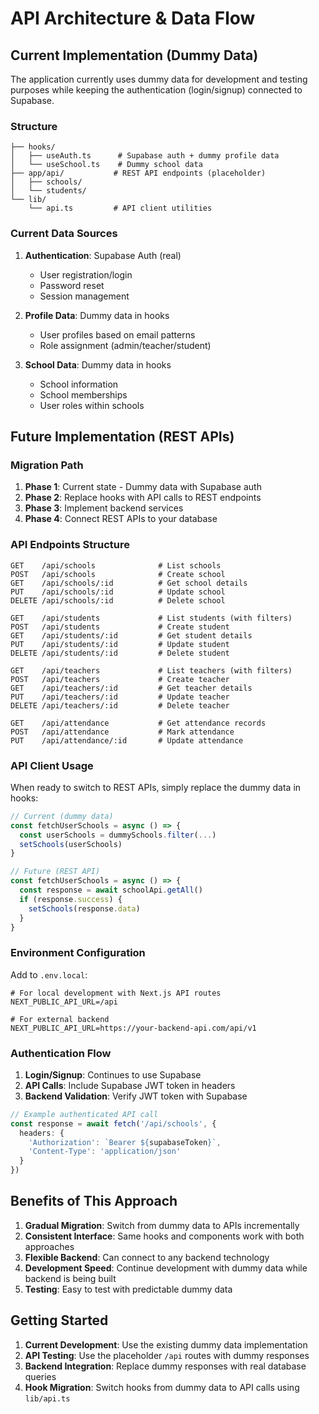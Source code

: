 # API Architecture & Data Flow

## Current Implementation (Dummy Data)

The application currently uses dummy data for development and testing purposes while keeping the authentication (login/signup) connected to Supabase.

### Structure

```
├── hooks/
│   ├── useAuth.ts      # Supabase auth + dummy profile data
│   └── useSchool.ts    # Dummy school data
├── app/api/           # REST API endpoints (placeholder)
│   ├── schools/
│   └── students/
└── lib/
    └── api.ts         # API client utilities
```

### Current Data Sources

1. **Authentication**: Supabase Auth (real)
   - User registration/login
   - Password reset
   - Session management

2. **Profile Data**: Dummy data in hooks
   - User profiles based on email patterns
   - Role assignment (admin/teacher/student)

3. **School Data**: Dummy data in hooks
   - School information
   - School memberships
   - User roles within schools

## Future Implementation (REST APIs)

### Migration Path

1. **Phase 1**: Current state - Dummy data with Supabase auth
2. **Phase 2**: Replace hooks with API calls to REST endpoints
3. **Phase 3**: Implement backend services
4. **Phase 4**: Connect REST APIs to your database

### API Endpoints Structure

```
GET    /api/schools              # List schools
POST   /api/schools              # Create school
GET    /api/schools/:id          # Get school details
PUT    /api/schools/:id          # Update school
DELETE /api/schools/:id          # Delete school

GET    /api/students             # List students (with filters)
POST   /api/students             # Create student
GET    /api/students/:id         # Get student details
PUT    /api/students/:id         # Update student
DELETE /api/students/:id         # Delete student

GET    /api/teachers             # List teachers (with filters)
POST   /api/teachers             # Create teacher
GET    /api/teachers/:id         # Get teacher details
PUT    /api/teachers/:id         # Update teacher
DELETE /api/teachers/:id         # Delete teacher

GET    /api/attendance           # Get attendance records
POST   /api/attendance           # Mark attendance
PUT    /api/attendance/:id       # Update attendance
```

### API Client Usage

When ready to switch to REST APIs, simply replace the dummy data in hooks:

```typescript
// Current (dummy data)
const fetchUserSchools = async () => {
  const userSchools = dummySchools.filter(...)
  setSchools(userSchools)
}

// Future (REST API)
const fetchUserSchools = async () => {
  const response = await schoolApi.getAll()
  if (response.success) {
    setSchools(response.data)
  }
}
```

### Environment Configuration

Add to `.env.local`:

```env
# For local development with Next.js API routes
NEXT_PUBLIC_API_URL=/api

# For external backend
NEXT_PUBLIC_API_URL=https://your-backend-api.com/api/v1
```

### Authentication Flow

1. **Login/Signup**: Continues to use Supabase
2. **API Calls**: Include Supabase JWT token in headers
3. **Backend Validation**: Verify JWT token with Supabase

```typescript
// Example authenticated API call
const response = await fetch('/api/schools', {
  headers: {
    'Authorization': `Bearer ${supabaseToken}`,
    'Content-Type': 'application/json'
  }
})
```

## Benefits of This Approach

1. **Gradual Migration**: Switch from dummy data to APIs incrementally
2. **Consistent Interface**: Same hooks and components work with both approaches
3. **Flexible Backend**: Can connect to any backend technology
4. **Development Speed**: Continue development with dummy data while backend is being built
5. **Testing**: Easy to test with predictable dummy data

## Getting Started

1. **Current Development**: Use the existing dummy data implementation
2. **API Testing**: Use the placeholder `/api` routes with dummy responses
3. **Backend Integration**: Replace dummy responses with real database queries
4. **Hook Migration**: Switch hooks from dummy data to API calls using `lib/api.ts` 